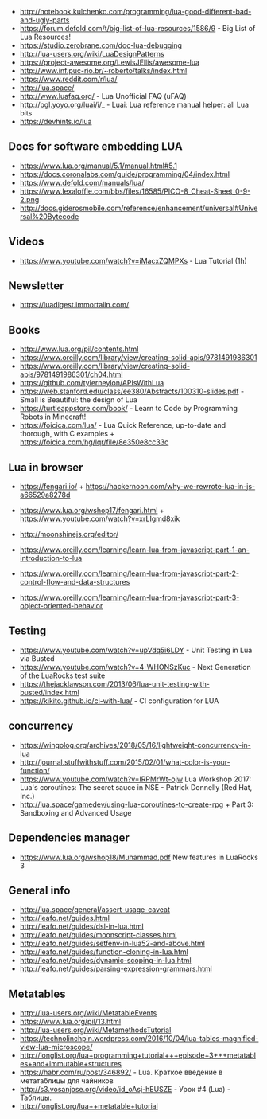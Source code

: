 - http://notebook.kulchenko.com/programming/lua-good-different-bad-and-ugly-parts
- https://forum.defold.com/t/big-list-of-lua-resources/1586/9 - Big List of Lua Resources!
- https://studio.zerobrane.com/doc-lua-debugging
- http://lua-users.org/wiki/LuaDesignPatterns
- https://project-awesome.org/LewisJEllis/awesome-lua
- http://www.inf.puc-rio.br/~roberto/talks/index.html
- https://www.reddit.com/r/lua/
- http://lua.space/
- http://www.luafaq.org/ - Lua Unofficial FAQ (uFAQ)
- http://pgl.yoyo.org/luai/i/_ - Luai: Lua reference manual helper: all Lua bits
- https://devhints.io/lua




## Docs for software embedding LUA
- https://www.lua.org/manual/5.1/manual.html#5.1
- https://docs.coronalabs.com/guide/programming/04/index.html
- https://www.defold.com/manuals/lua/
- https://www.lexaloffle.com/bbs/files/16585/PICO-8_Cheat-Sheet_0-9-2.png
- http://docs.giderosmobile.com/reference/enhancement/universal#Universal%20Bytecode

## Videos
- https://www.youtube.com/watch?v=iMacxZQMPXs - Lua Tutorial (1h)

## Newsletter
- https://luadigest.immortalin.com/


## Books
- http://www.lua.org/pil/contents.html
- https://www.oreilly.com/library/view/creating-solid-apis/9781491986301
- https://www.oreilly.com/library/view/creating-solid-apis/9781491986301/ch04.html
- https://github.com/tylerneylon/APIsWithLua
- https://web.stanford.edu/class/ee380/Abstracts/100310-slides.pdf  - Small is Beautiful: the design of Lua
- https://turtleappstore.com/book/ - Learn to Code by Programming Robots in Minecraft!
- https://foicica.com/lua/ - Lua Quick Reference, up-to-date and thorough, with C examples + https://foicica.com/hg/lqr/file/8e350e8cc33c



## Lua in browser
- https://fengari.io/ + https://hackernoon.com/why-we-rewrote-lua-in-js-a66529a8278d
- https://www.lua.org/wshop17/fengari.html + https://www.youtube.com/watch?v=xrLIgmd8xik


- http://moonshinejs.org/editor/


- https://www.oreilly.com/learning/learn-lua-from-javascript-part-1-an-introduction-to-lua
- https://www.oreilly.com/learning/learn-lua-from-javascript-part-2-control-flow-and-data-structures
- https://www.oreilly.com/learning/learn-lua-from-javascript-part-3-object-oriented-behavior




## Testing
- https://www.youtube.com/watch?v=upVdq5i6LDY - Unit Testing in Lua via Busted
- https://www.youtube.com/watch?v=4-WHONSzKuc - Next Generation of the LuaRocks test suite
- https://thejacklawson.com/2013/06/lua-unit-testing-with-busted/index.html
- https://kikito.github.io/ci-with-lua/ - CI configuration for LUA



## concurrency
- https://wingolog.org/archives/2018/05/16/lightweight-concurrency-in-lua
- http://journal.stuffwithstuff.com/2015/02/01/what-color-is-your-function/
- https://www.youtube.com/watch?v=lRPMrWt-ojw Lua Workshop 2017: Lua's coroutines: The secret sauce in NSE - Patrick Donnelly (Red Hat, Inc.)
- http://lua.space/gamedev/using-lua-coroutines-to-create-rpg + Part 3: Sandboxing and Advanced Usage



## Dependencies manager
-  https://www.lua.org/wshop18/Muhammad.pdf New features in LuaRocks 3




## General info
- http://lua.space/general/assert-usage-caveat
- http://leafo.net/guides.html
- http://leafo.net/guides/dsl-in-lua.html
- http://leafo.net/guides/moonscript-classes.html
- http://leafo.net/guides/setfenv-in-lua52-and-above.html
- http://leafo.net/guides/function-cloning-in-lua.html
- http://leafo.net/guides/dynamic-scoping-in-lua.html
- http://leafo.net/guides/parsing-expression-grammars.html



## Metatables
- http://lua-users.org/wiki/MetatableEvents
- https://www.lua.org/pil/13.html
- http://lua-users.org/wiki/MetamethodsTutorial
- https://technolinchpin.wordpress.com/2016/10/04/lua-tables-magnified-view-lua-microscope/
- http://longlist.org/lua+programming+tutorial+++episode+3+++metatables+and+immutable+structures
- https://habr.com/ru/post/346892/ - Lua. Краткое введение в метатаблицы для чайников
- http://s3.vosanjose.org/video/id_oAsj-hEUSZE - Урок #4 (Lua) - Таблицы.
- http://longlist.org/lua++metatable+tutorial